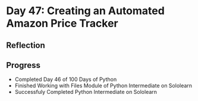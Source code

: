 # Day 47: Creating an Automated Amazon Price Tracker

## Reflection
  

## Progress
  - Completed Day 46 of 100 Days of Python
  - Finished Working with Files Module of Python Intermediate on Sololearn
  - Successfuly Completed Python Intermediate on Sololearn